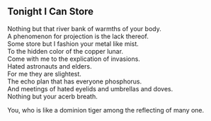 Tonight I Can Store
-------------------
Nothing but that river bank of warmths of your body.  
A phenomenon for projection is the lack thereof.  
Some store but I fashion your metal like mist.  
To the hidden color of the copper lunar.  
Come with me to the explication of invasions.  
Hated astronauts and elders.  
For me they are slightest.  
The echo plan that has everyone phosphorus.  
And meetings of hated eyelids and umbrellas and doves.  
Nothing but your acerb breath.  
  
You, who is like a dominion tiger among the reflecting of many one.  
